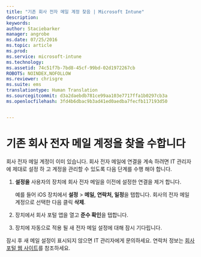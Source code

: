 ```yaml
---
title: "기존 회사 전자 메일 계정 찾음 | Microsoft Intune"
description: 
keywords: 
author: Staciebarker
manager: angrobe
ms.date: 07/25/2016
ms.topic: article
ms.prod: 
ms.service: microsoft-intune
ms.technology: 
ms.assetid: 74c51f7b-7bd8-45cf-99bd-02d1972267cb
ROBOTS: NOINDEX,NOFOLLOW
ms.reviewer: chrisgre
ms.suite: ems
translationtype: Human Translation
ms.sourcegitcommit: d3a2daebdb781ce99aa103e7717ffa1b0297cb3a
ms.openlocfilehash: 3fd4b6dbac9b3ad41ed0aedba7fecfb117193d50


---
```


# 기존 회사 전자 메일 계정을 찾을 수합니다
회사 전자 메일 계정이 이미 있습니다. 회사 전자 메일에 연결을 계속 하려면 IT 관리자에 제대로 설정 하 고 계정을 관리할 수 있도록 다음 단계를 수행 해야 합니다.

1.  **설정을** 사용자의 장치에 회사 전자 메일을 이전에 설정한 연결을 제거 합니다.

    예를 들어 iOS 장치에서 **설정** &gt; **메일, 연락처, 일정**을 탭합니다. 회사의 전자 메일 계정으로 선택한 다음 클릭 **삭제**.

2.  장치에서 회사 포털 앱을 열고 **준수 확인**을 탭합니다.

3.  장치에 자동으로 적용 될 새 전자 메일 설정에 대해 잠시 기다립니다.

잠시 후 새 메일 설정이 표시되지 않으면 IT 관리자에게 문의하세요. 연락처 정보는 [회사 포털 웹 사이트](http://portal.manage.microsoft.com)를 참조하세요.



<!--HONumber=Aug16_HO4-->


